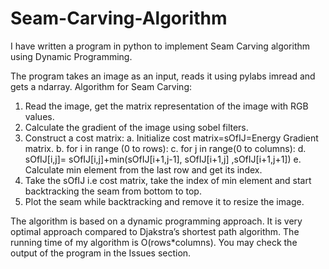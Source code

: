 Seam-Carving-Algorithm
======================
I have written a program in python to implement Seam Carving algorithm using Dynamic Programming.

The program takes an image as an input, reads it using pylabs imread and gets a ndarray.
Algorithm for Seam Carving:
1.	Read the image, get the matrix representation of the image with RGB values.
2.	Calculate the gradient of the image using sobel filters.
3.	Construct a cost matrix:
a.	Initialize cost matrix=sOfIJ=Energy Gradient matrix.
b.	for i in range (0 to rows):
c.	           for j in range(0 to columns):
d.	                sOfIJ[i,j]= sOfIJ[i,j]+min(sOfIJ[i+1,j-1], sOfIJ[i+1,j] ,sOfIJ[i+1,j+1])
e.	Calculate min element from the last row and get its index.
4.	Take the sOfIJ i.e cost matrix, take the index of min element and start backtracking the seam from bottom to top.
5.	Plot the seam while backtracking and remove it to resize the image.
	
The algorithm is based on a dynamic programming approach. It is very optimal approach compared to Djakstra’s shortest path algorithm.
The running time of my algorithm is O(rows*columns).
You may check the output of the program in the Issues section.
